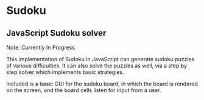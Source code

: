 # Sudoku

## JavaScript Sudoku solver

Note: Currently In Progress

This implementation of Sudoku in JavaScript can generate sudoku puzzles of various difficulties.
It can also solve the puzzles as well, via a step by step solver which implements basic strategies.

Included is a basic GUI for the sudoku board, in which the board is rendered on the screen, and the board cells listen for input from a user.
